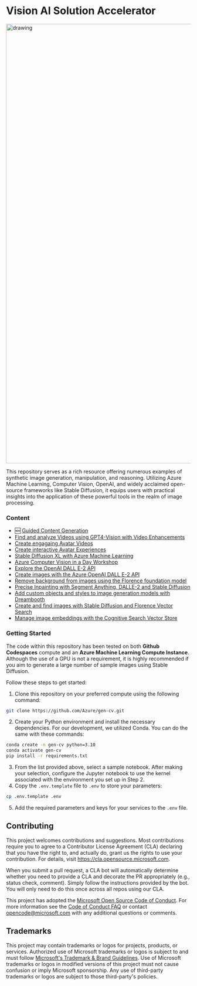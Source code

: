 # Vision AI Solution Accelerator

<img src="./media/gen-cv.png" alt="drawing" style="width:1200px;"/>

This repository serves as a rich resource offering numerous examples of synthetic image generation, manipulation, and reasoning. Utilizing Azure Machine Learning, Computer Vision, OpenAI, and widely acclaimed open-source frameworks like Stable Diffusion, it equips users with practical insights into the application of these powerful tools in the realm of image processing.

### Content

- 🆕 [Guided Content Generation](guided-content-generation/README.md)
- [Find and analyze Videos using GPT4-Vision with Video Enhancements](video/README.md)
- [Create engagaing Avatar Videos](avatar/video/README.md)
- [Create interactive Avatar Experiences](avatar/interactive/readme.md)
- [Stable Diffusion XL with Azure Machine Learning](sdxl-azureml/sdxl-on-azureml.ipynb)
- [Azure Computer Vision in a Day Workshop](azure_computer_vision_workshop/README.md)
- [Explore the OpenAI DALL E-2 API](dalle2-api/DALLE2-api-intro.ipynb)
- [Create images with the Azure OpenAI DALL E-2 API](dalle2-api/Florence-AOAI-DALLE2.ipynb)
- [Remove background from images using the Florence foundation model](dalle2-api/Remove-background.ipynb)
- [Precise Inpainting with Segment Anything, DALLE-2 and Stable Diffusion](dalle2-api/DALLE2-Segment-Anything-edits.ipynb)
- [Add custom objects and styles to image generation models with Dreambooth](generation-finetuning/README.md)
- [Create and find images with Stable Diffusion and Florence Vector Search](image-embeddings/generate-and-search-images.ipynb)
- [Manage image embeddings with the Cognitive Search Vector Store](image-embeddings/image-search-embeddings.ipynb)

### Getting Started
The code within this repository has been tested on both __Github Codespaces__ compute and an __Azure Machine Learning Compute Instance__. Although the use of a GPU is not a requirement, it is highly recommended if you aim to generate a large number of sample images using Stable Diffusion.

Follow these steps to get started:

1.  Clone this repository on your preferred compute using the following command:  
```bash
git clone https://github.com/Azure/gen-cv.git
```

2. Create your Python environment and install the necessary dependencies. For our development, we utilized Conda. You can do the same with these commands:

```bash
conda create -n gen-cv python=3.10
conda activate gen-cv
pip install -r requirements.txt
```

3. From the list provided above, select a sample notebook. After making your selection, configure the Jupyter notebook to use the kernel associated with the environment you set up in Step 2.
4. Copy the `.env.template` file to `.env` to store your parameters:
```bash
cp .env.template .env
```
5. Add the required parameters and keys for your services to the `.env` file.

## Contributing

This project welcomes contributions and suggestions.  Most contributions require you to agree to a
Contributor License Agreement (CLA) declaring that you have the right to, and actually do, grant us
the rights to use your contribution. For details, visit https://cla.opensource.microsoft.com.

When you submit a pull request, a CLA bot will automatically determine whether you need to provide
a CLA and decorate the PR appropriately (e.g., status check, comment). Simply follow the instructions
provided by the bot. You will only need to do this once across all repos using our CLA.

This project has adopted the [Microsoft Open Source Code of Conduct](https://opensource.microsoft.com/codeofconduct/).
For more information see the [Code of Conduct FAQ](https://opensource.microsoft.com/codeofconduct/faq/) or
contact [opencode@microsoft.com](mailto:opencode@microsoft.com) with any additional questions or comments.

## Trademarks

This project may contain trademarks or logos for projects, products, or services. Authorized use of Microsoft 
trademarks or logos is subject to and must follow 
[Microsoft's Trademark & Brand Guidelines](https://www.microsoft.com/en-us/legal/intellectualproperty/trademarks/usage/general).
Use of Microsoft trademarks or logos in modified versions of this project must not cause confusion or imply Microsoft sponsorship.
Any use of third-party trademarks or logos are subject to those third-party's policies.
 